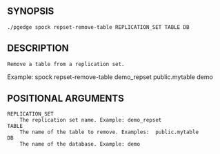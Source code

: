 
## SYNOPSIS
    ./pgedge spock repset-remove-table REPLICATION_SET TABLE DB

## DESCRIPTION
    Remove a table from a replication set. 

Example: spock repset-remove-table demo_repset public.mytable demo

## POSITIONAL ARGUMENTS
    REPLICATION_SET
        The replication set name. Example: demo_repset
    TABLE
        The name of the table to remove. Examples:  public.mytable
    DB
        The name of the database. Example: demo
